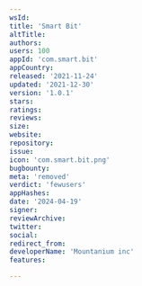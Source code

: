 ```yaml
---
wsId: 
title: 'Smart Bit'
altTitle: 
authors: 
users: 100
appId: 'com.smart.bit'
appCountry: 
released: '2021-11-24'
updated: '2021-12-30'
version: '1.0.1'
stars: 
ratings: 
reviews: 
size: 
website: 
repository: 
issue: 
icon: 'com.smart.bit.png'
bugbounty: 
meta: 'removed'
verdict: 'fewusers'
appHashes: 
date: '2024-04-19'
signer: 
reviewArchive: 
twitter: 
social: 
redirect_from: 
developerName: 'Mountanium inc'
features: 

---
```


